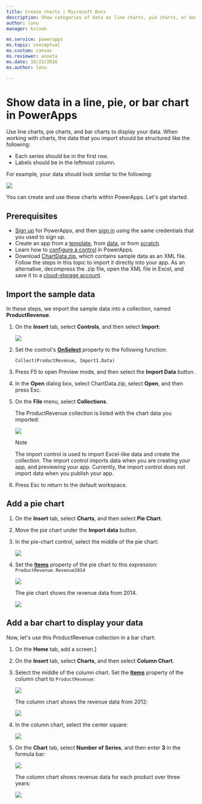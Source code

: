 ```yaml
---
title: Create charts | Microsoft Docs
description: Show categories of data as line charts, pie charts, or bar charts
author: lonu
manager: kvivek

ms.service: powerapps
ms.topic: conceptual
ms.custom: canvas
ms.reviewer: anneta
ms.date: 10/23/2016
ms.author: lonu

---
```

# Show data in a line, pie, or bar chart in PowerApps
Use line charts, pie charts, and bar charts to display your data. When working with charts, the data that you import should be structured like the following:

* Each series should be in the first row.
* Labels should be in the leftmost column.

For example, your data should look similar to the following:

![][9]

You can create and use these charts within PowerApps. Let's get started.

## Prerequisites
* [Sign up](../signup-for-powerapps.md) for PowerApps, and then [sign in](https://web.powerapps.com) using the same credentials that you used to sign up.
* Create an app from a [template](get-started-test-drive.md), from [data](get-started-create-from-data.md), or from [scratch](get-started-create-from-blank.md).
* Learn how to [configure a control](add-configure-controls.md) in PowerApps.
* Download [ChartData.zip](http://pwrappssamples.blob.core.windows.net/samples/ChartData.zip), which contains sample data as an XML file. Follow the steps in this topic to import it directly into your app. As an alternative, decompress the .zip file, open the XML file in Excel, and save it to a [cloud-storage account](connections/cloud-storage-blob-connections.md).

## Import the sample data
In these steps, we import the sample data into a collection, named **ProductRevenue**.

1. On the **Insert** tab, select **Controls**, and then select **Import**:  

    ![][11]  

2. Set the control's **[OnSelect](controls/properties-core.md)** property to the following function:  

   ```Collect(ProductRevenue, Import1.Data)```

3. Press F5 to open Preview mode, and then select the **Import Data** button.

4. In the **Open** dialog box, select ChartData.zip, select **Open**, and then press Esc.

5. On the **File** menu, select **Collections**.

    The ProductRevenue collection is listed with the chart data you imported:

    ![][1]  

   > [!NOTE]
   > The import control is used to import Excel-like data and create the collection. The import control imports data when you are creating your app, and previewing your app. Currently, the import control does not import data when you publish your app.
   >

6. Press Esc to return to the default workspace.

## Add a pie chart
1. On the **Insert** tab, select **Charts**, and then select **Pie Chart**.

2. Move the pie chart under the **Import data** button.

3. In the pie-chart control, select the middle of the pie chart:   

    ![][10]

4. Set the **[Items](controls/properties-core.md)** property of the pie chart to this expression: `ProductRevenue.Revenue2014`

    ![][2]  

    The pie chart shows the revenue data from 2014.

    ![][3]  

## Add a bar chart to display your data
Now, let's use this ProductRevenue collection in a bar chart:

1. On the **Home** tab, add a screen.]

2. On the **Insert** tab, select **Charts**, and then select **Column Chart**.

3. Select the middle of the column chart. Set the **[Items](controls/properties-core.md)** property of the column chart to ```ProductRevenue```:

    ![][12]  

    The column chart shows the revenue data from 2012:

    ![][4]  

4. In the column chart, select the center square:

    ![][5]

5. On the **Chart** tab, select **Number of Series**, and then enter **3** in the formula bar:

    ![][6]  

    The column chart shows revenue data for each product over three years:

    ![][7]  

[1]: ./media/use-line-pie-bar-chart/productrevenuecollection.png
[2]: ./media/use-line-pie-bar-chart/itemsexpression.png
[3]: ./media/use-line-pie-bar-chart/piechart.png
[4]: ./media/use-line-pie-bar-chart/columnchart.png
[5]: ./media/use-line-pie-bar-chart/columnchartseries.png
[6]: ./media/use-line-pie-bar-chart/columnchartseriesfunction.png
[7]: ./media/use-line-pie-bar-chart/columnchartthreeyears.png
[8]: ./media/use-line-pie-bar-chart/preview.png
[9]: ./media/use-line-pie-bar-chart/tableformat.png
[10]: ./media/use-line-pie-bar-chart/middlepiechart.png
[11]: ./media/use-line-pie-bar-chart/import.png
[12]: ./media/use-line-pie-bar-chart/itemscolumnchart.png
